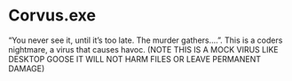 # Corvus.exe
“You never see it, until it’s too late. The murder gathers....”.  This is a coders nightmare, a virus that causes havoc. (NOTE THIS IS A MOCK VIRUS LIKE DESKTOP GOOSE IT WILL NOT HARM FILES OR LEAVE PERMANENT DAMAGE) 
